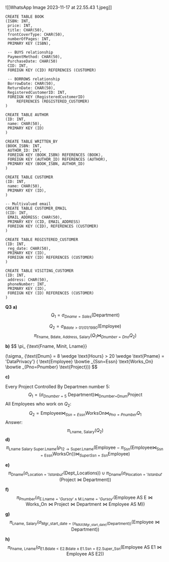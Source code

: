 ![[WhatsApp Image 2023-11-17 at 22.55.43 1.jpeg]]
```SQLite
CREATE TABLE BOOK
(ISBN: INT,
 price: INT, 
 title: CHAR(50), 
 frontCoverType: CHAR(50),
 numberOfPages: INT,
 PRIMARY KEY (ISBN),

 -- BUYS relationship
 PaymentMethod: CHAR(50),
 PurchaseDate: CHAR(50)
 CID: INT,
 FOREIGN KEY (CID) REFERENCES (CUSTOMER)

 -- BORROWS relationship
 BorrowDate: CHAR(50),
 ReturnDate: CHAR(50),
 RegisteredCustomerID: INT,
 FOREIGN KEY (RegisteredCustomerID) 
	 REFERENCES (REGISTERED_CUSTOMER)
)

CREATE TABLE AUTHOR
(ID: INT,
 name: CHAR(50),
 PRIMARY KEY (ID)
)

CREATE TABLE WRITTEN_BY
(BOOK_ISBN: INT,
 AUTHOR_ID: INT,
 FOREIGN KEY (BOOK_ISBN) REFERENCES (BOOK),
 FOREIGN KEY (AUTHOR_ID) REFERENCES (AUTHOR),
 PRIMARY KEY (BOOK_ISBN, AUTHOR_ID)
)

CREATE TABLE CUSTOMER
(ID: INT,
 name: CHAR(50),
 PRIMARY KEY (ID),
)

-- Multivalued email
CREATE TABLE CUSTOMER_EMAIL
(CID: INT,
 EMAIL_ADDRESS: CHAR(50),
 PRIMARY KEY (CID, EMAIL_ADDRESS)
 FOREIGN KEY (CID), REFERENCES (CUSTOMER)
)

CREATE TABLE REGISTERED_CUSTOMER
(ID: INT,
 reg_date: CHAR(50),
 PRIMARY KEY (ID),
 FOREIGN KEY (ID) REFERENCES (CUSTOMER)
)

CREATE TABLE VISITING_CUSTOMER
(ID: INT, 
 address: CHAR(50),
 phoneNumber: INT,
 PRIMARY KEY (ID),
 FOREIGN KEY (ID) REFERENCES (CUSTOMER)
)
```


**Q3**
**a)**
$$
Q_1 =\sigma_{Dname=Sales}(\text{Department})
$$

$$
Q_2 = \sigma_{Bdate>01/01/1990}(\text{Employee})
$$
$$
\pi_{\text{Fname, Bdate, Address, Salary}}(Q_1\bowtie_{Dnumber=Dno} Q_2)
$$

**b)**
$$
\pi_
{\text{Fname, Minit, Lname}}
	
(\sigma_
	{\text{Dnum} = 8 \wedge \text{Hours} > 20 \wedge \text{Pname} = 'DataPrivacy'} 
(
\text{Employee} 
\bowtie _{Ssn=Essn}
\text{Works\_On}
\bowtie _{Pno=Pnumber}
\text{Project}))
$$


**c)**

Every Project Controlled By Departmen number 5:
$$
Q_1 =(\sigma_{Dnumber=5}\text{ Department})
\bowtie_{\text{Dnumber=Dnum}}
\text{Project}
$$
All Employees who work on $Q_2$:
$$
Q_2 = 
\text{Employee}
\bowtie_{Ssn=Essn}
\text{WorksOn}
\bowtie_{Pno=Pnumber}
Q_1
$$
Answer:
$$
\pi_{\text{Lname, Salary}}(Q_2) 
$$
**d)**
$$
\pi_{\text{Lname Salary Super.Lname}}{
(\rho_{12 \rightarrow \text{Super.Lname}}{
(\text{Employee} - \pi_{\text{Ssn}}(\text{Employee} \bowtie_{\text{Ssn}=\text{Essn}} \text{WorksOn}))
\bowtie_{SuperSsn=Ssn}
\text{Employee}})
}
$$

**e)**
$$
\pi_{\text{Dname}} (\sigma_{\text{Location} = 'Istanbul'} (\text{Dept\_Locations})) \cup \pi_{\text{Dname}} (\sigma_{\text{Plocation} = 'Istanbul'} (\text{Project} \bowtie \text{Department}))
$$

**f)**
$$
\pi_{\text{Pnumber}} (\sigma_{\text{E.Lname} = 'Gursoy' \wedge \text{M.Lname} = 'Gursoy'} (\text{Employee AS E} \bowtie \text{Works\_On} \bowtie \text{Project} \bowtie \text{Department} \bowtie \text{Employee AS M}))
$$

**g)**
$$
\pi_{\text{Lname, Salary}} (\sigma_{\text{Mgr\_start\_date} = (\pi_{\text{MAX(Mgr\_start\_date)}} (\text{Department}))} (\text{Employee} \bowtie \text{Department}))
$$

**h)**
$$
\pi_{\text{Fname, Lname}} (\sigma_{\text{E1.Bdate} < \text{E2.Bdate} \wedge \text{E1.Ssn} = \text{E2.Super\_Ssn}} (\text{Employee AS E1} \bowtie \text{Employee AS E2}))
$$
